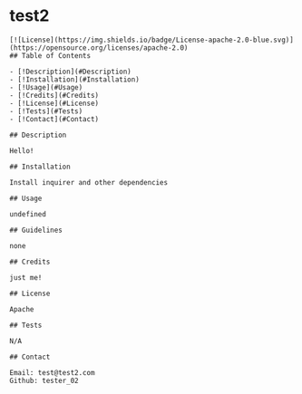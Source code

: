 # test2
    [![License](https://img.shields.io/badge/License-apache-2.0-blue.svg)](https://opensource.org/licenses/apache-2.0)
    ## Table of Contents 
    
    - [!Description](#Description)
    - [!Installation](#Installation)
    - [!Usage](#Usage)
    - [!Credits](#Credits)
    - [!License](#License)
    - [!Tests](#Tests)
    - [!Contact](#Contact)
    
    ## Description

    Hello!

    ## Installation

    Install inquirer and other dependencies
    
    ## Usage
    
    undefined

    ## Guidelines

    none 
    
    ## Credits
    
    just me!
    
    ## License
    
    Apache
        
    ## Tests
    
    N/A

    ## Contact

    Email: test@test2.com
    Github: tester_02
    